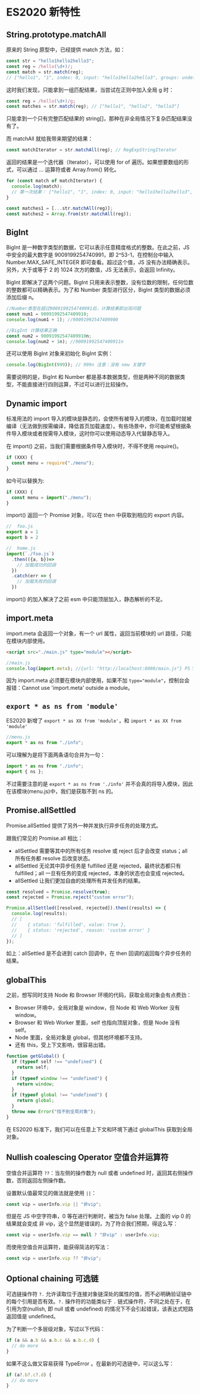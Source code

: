 # ES2020 新特性

## String.prototype.matchAll

原来的 String 原型中，已经提供 match 方法，如：

```js
const str = "hello1hello2hello3";
const reg = /hello(\d+)/;
const match = str.match(reg);
// ["hello1", "1", index: 0, input: "hello1hello2hello3", groups: undefined]
```

这时我们发现，只能拿到一组匹配结果，当尝试在正则中加入全局 g 时：

```js
const reg = /hello(\d+)/g;
const matches = str.match(reg); // ["hello1", "hello2", "hello3"]
```

只能拿到一个只有完整匹配结果的 string[]，那种在非全局情况下复杂匹配结果没有了。

而 matchAll 就给我带来期望的结果：

```js
const matchIterator = str.matchAll(reg); // RegExpStringIterator
```

返回的结果是一个迭代器（Iterator），可以使用 for of 遍历。如果想要数组的形式，可以通过 ... 运算符或者 Array.from() 转化。

```js
for (const match of matchIterator) {
  console.log(match);
  // 第一次结果： ["hello1", "1", index: 0, input: "hello1hello2hello3", groups: undefined]
}

const matches1 = [...str.matchAll(reg)];
const matches2 = Array.from(str.matchAll(reg));
```

## BigInt

BigInt 是一种数字类型的数据，它可以表示任意精度格式的整数。在此之前，JS 中安全的最大数字是 9009199254740991，即 2^53-1，在控制台中输入 Number.MAX_SAFE_INTEGER 即可查看。超过这个值，JS 没有办法精确表示。另外，大于或等于 2 的 1024 次方的数值，JS 无法表示，会返回 Infinity。

BigInt 即解决了这两个问题。BigInt 只用来表示整数，没有位数的限制，任何位数的整数都可以精确表示。为了和 Number 类型进行区分，BigInt 类型的数据必须添加后缀 n。

```js
//Number类型在超过9009199254740991后，计算结果即出现问题
const num1 = 90091992547409910;
console.log(num1 + 1); //90091992547409900

//BigInt 计算结果正确
const num2 = 90091992547409910n;
console.log(num2 + 1n); //90091992547409911n
```

还可以使用 BigInt 对象来初始化 BigInt 实例：

```js
console.log(BigInt(999)); // 999n 注意：没有 new 关键字
```

需要说明的是，BigInt 和 Number 都是基本数据类型，但是两种不同的数据类型，不能直接进行四则运算，不过可以进行比较操作。

## Dynamic import

标准用法的 import 导入的模块是静态的，会使所有被导入的模块，在加载时就被编译（无法做到按需编译，降低首页加载速度）。有些场景中，你可能希望根据条件导入模块或者按需导入模块，这时你可以使用动态导入代替静态导入。

在 import() 之前，当我们需要根据条件导入模块时，不得不使用 require()。

```js
if (XXX) {
  const menu = require("./menu");
}
```

如今可以替换为:

```js
if (XXX) {
  const menu = import("./menu");
}
```

import() 返回一个 Promise 对象，可以在 then 中获取到相应的 export 内容。

```js
//  foo.js
export a = 1
export b = 2

//  home.js
import(`./foo.js`)
  .then(({a, b})=>
    // 加载成功的回调
  })
  .catch(err => {
    // 加载失败的回调
  })
```

import() 的加入解决了之前 esm 中只能顶层加入，静态解析的不足。

## import.meta

import.meta 会返回一个对象，有一个 url 属性，返回当前模块的 url 路径，只能在模块内部使用。

```html
<script src="./main.js" type="module"></script>
```

```js
//main.js
console.log(import.meta); //{url: "http://localhost:8080/main.js"} PS：使用了 http-server 启动
```

因为 import.meta 必须要在模块内部使用，如果不加 `type="module"`，控制台会报错：Cannot use 'import.meta' outside a module。

## `export * as ns from 'module'`

ES2020 新增了 `export * as XX from 'module'`，和 `import * as XX from 'module'`

```js
//menu.js
export * as ns from "./info";
```

可以理解为是将下面两条语句合并为一句：

```js
import * as ns from "./info";
export { ns };
```

不过需要注意的是 `export * as ns from './info'` 并不会真的将导入模块，因此在该模块(menu.js)中，我们是获取不到 ns 的。

## Promise.allSettled

Promise.allSettled 提供了另外一种并发执行异步任务的处理方式。

跟我们常见的 Promise.all 相比：

- allSettled 需要等其中的所有任务 resolve 或 reject 后才会改变 status；all 所有任务都 resolve 后改变状态。
- allSettled 无论其中异步任务是 fulfilled 还是 rejected，最终状态都只有 fulfilled；all 一旦有任务的变成 rejected，本身的状态也会变成 rejected。
- allSettled 让我们更加自由的处理所有并发任务的结果。

```js
const resolved = Promise.resolve(true);
const rejected = Promise.reject("custom error");

Promise.allSettled([resolved, rejected]).then((results) => {
  console.log(results);
  // [
  //    { status: 'fulfilled', value: true },
  //    { status: 'rejected', reason: 'custom error' }
  // ]
});
```

如上：allSettled 是不会进到 catch 回调中，在 then 回调的返回每个异步任务的结果。

## globalThis

之前，想写同时支持 Node 和 Browser 环境的代码，获取全局对象会有点费劲：

- Browser 环境中，全局对象是 window，但 Node 和 Web Worker 没有 window。
- Browser 和 Web Worker 里面，self 也指向顶层对象，但是 Node 没有 self。
- Node 里面，全局对象是 global，但其他环境都不支持。
- 还有 this，受上下文影响，很容易出错。

```js
function getGlobal() {
  if (typeof self !== "undefined") {
    return self;
  }
  if (typeof window !== "undefined") {
    return window;
  }
  if (typeof global !== "undefined") {
    return global;
  }
  throw new Error("找不到全局对象");
}
```

在 ES2020 标准下，我们可以在任意上下文和环境下通过 globalThis 获取到全局对象。

## Nullish coalescing Operator 空值合并运算符

空值合并运算符 `??`：当左侧的操作数为 null 或者 undefined 时，返回其右侧操作数，否则返回左侧操作数。

设置默认值最常见的做法就是使用 `||`：

```js
const vip = userInfo.vip || "非vip";
```

但是在 JS 中空字符串，0 等在进行判断时，被当为 false 处理。上面的 vip 0 的结果就会变成 非 vip，这个显然是错误的，为了符合我们预期，得这么写：

```js
const vip = userInfo.vip == null ? "非vip" : userInfo.vip;
```

而使用空值合并运算符，能获得简洁的写法：

```js
const vip = userInfo.vip ?? "非vip";
```

## Optional chaining 可选链

可选链操作符 `?.` 允许读取位于连接对象链深处的属性的值，而不必明确验证链中的每个引用是否有效。`?.` 操作符的功能类似于 `.` 链式操作符，不同之处在于，在引用为空(nullish, 即 null 或者 undefined) 的情况下不会引起错误，该表达式短路返回值是 undefined。

为了判断一个多层级对象，写过以下代码：

```js
if (a && a.b && a.b.c && a.b.c.d) {
  // do more
}
```

如果不这么做又容易获得 TypeError 。在最新的可选链中，可以这么写：

```js
if (a?.b?.c?.d) {
  // do more
}
```
